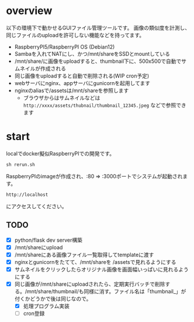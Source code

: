 # overview

以下の環境下で動かせるGUIファイル管理ツールです。
画像の類似度を計測し、同じファイルのuploadを許可しない機能などを持ってます。

- RaspberryPI5/RaspberryPI OS (Debian12)
- Sambaを入れてNATにし、かつ/mnt/shareをSSDとmountしている
- /mnt/share/に画像をuploadすると、thumbnail下に、500x500で自動でサムネイルが作成される
- 同じ画像をuploadすると自動で削除される(WIP cron予定)
- webサーバにnginx、appサーバにgunicornを起用してます
- nginxのaliasで/assetsは/mnt/shareを参照します
  - ブラウザからはサムネイルなどは `http://xxxx/assets/thubnail/thumbnail_12345.jpeg` などで参照できます

# start

localでdocker擬似RaspberryPIでの開発です。

```
sh rerun.sh
```

RaspberryPIのimageが作成され、:80 => :3000ポートでシステムが起動されます。

```
http://localhost
```

にアクセスしてください。

## TODO

- [x] python/flask dev server構築
- [x] /mnt/shareにupload
- [x] /mnt/shareにある画像ファイル一覧取得してtemplateに渡す
- [x] nginxとgunicornをたてて、/mnt/shareを /assetsで見れるようにする
- [x] サムネイルをクリックしたらオリジナル画像を画面幅いっぱいに見れるようにする
- [x] 同じ画像が/mnt/shareにuploadされたら、定期実行バッチで削除する。/mnt/share/thumbnail/も同様に消す。ファイル名は「thumbnail_」が付くかどうかで後は同じなので。
  - [x] 処理プログラム実装
  - [ ] cron登録
